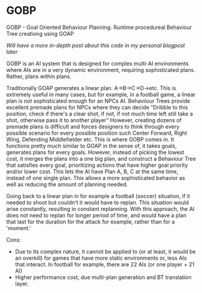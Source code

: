# GOBP
GOBP - Goal Oriented Behaviour Planning. Runtime procedureal Behaviour Tree creationg using GOAP

*Will have a more in-depth post about this code in my personal blogpost later*

GOBP is an AI system that is designed for complex multi-AI environments where AIs are in a very dynamic environment, requiring sophisticated plans. Rather, plans within plans.

Traditionally GOAP generates a linear plan. A->B->C->D->etc. This is extremely useful in many cases, but for example, in a football game, a linear plan is not sophisticated enough for an NPCs AI.
Behaviiour Trees provide excellent premade plans for NPCs where they can decide "Dribble to this position, check if there's a clear shot, if not, if not much time left still take a shot, otherwise pass it to another player"
However, creating dozens of premade plans is difficult and forces designers to think through every possible scenario for every possible position such Center Forward, Right Wing, Defending Middlefielder etc.
This is where GOBP comes in. It functions pretty much similar to GOAP in the sense of, it takes goals, generates plans for every goals. However, instead of picking the lowest cost, it merges the plans into a one big plan, 
and construct a Behaviour Tree that satisfies every goal, prioritizing actions that have higher goal priority and/or lower cost. This lets the AI have Plan A, B, C at the same time, instead of one single plan.
This allows a more sophisticated behavior as well as reducing the amount of planning needed.

Going back to a linear plan in for example a football (soccer) situation, if it needed to shoot but couldn't it would have to replan. This situation would arise constantly, resulting in constant replanning.
With this approach, the AI does not need to replan for longer period of time, and would have a plan that last for the duration for the attack for example, rather than for a 'moment.'

Cons:
- Due to its complex nature, it cannot be applied to (or at least, it would be an overkill) for games that have more static environments or, less AIs that interact. In football for example, there are 22 AIs (or one player + 21 AI)
- Higher performance cost, due multi-plan generation and BT translation layer.
